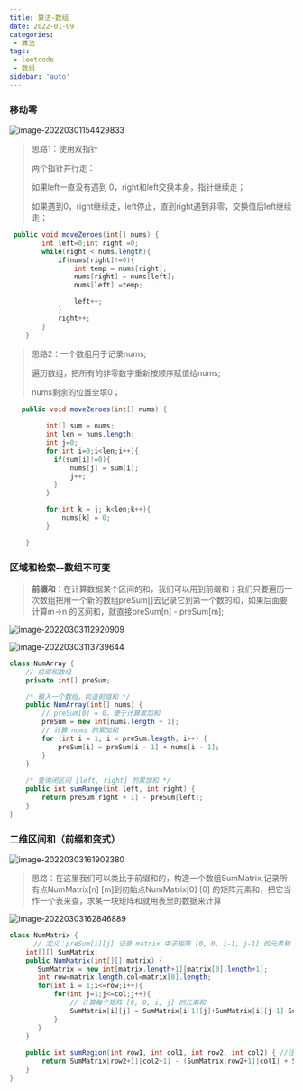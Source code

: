 ```yaml
---
title: 算法-数组
date: 2022-01-09
categories:
 - 算法
tags:
 - leetcode
 - 数组
sidebar: 'auto'
---
```


### 移动零

![image-20220301154429833](https://gitee.com/yishenlaoban/git-typore/raw/master/images/image-20220301154429833.png) 

> 思路1：使用双指针
>
> 两个指针并行走：
>
>   如果left一直没有遇到 0，right和left交换本身，指针继续走；
>
>   如果遇到0，right继续走，left停止，直到right遇到非零，交换值后left继续走；

```java
 public void moveZeroes(int[] nums) {
        int left=0;int right =0;
        while(right < nums.length){
            if(nums[right]!=0){
                int temp = nums[right];
                nums[right] = nums[left];
                nums[left] =temp;

                left++;
            }
            right++;
        }
    }
```

> 思路2：一个数组用于记录nums;
>
> 遍历数组，把所有的非零数字重新按顺序赋值给nums;
>
> nums剩余的位置全填0；

```java
   public void moveZeroes(int[] nums) {
         
         int[] sum = nums;
         int len = nums.length;
         int j=0;
         for(int i=0;i<len;i++){
           if(sum[i]!=0){
               nums[j] = sum[i];
               j++; 
           }
         }

         for(int k = j; k<len;k++){
             nums[k] = 0;
         }

    }
```



### 区域和检索--数组不可变

> **前缀和**：在计算数据某个区间的和，我们可以用到前缀和；我们只要遍历一次数组把用一个新的数组preSum[]去记录它到第一个数的和，如果后面要计算m->n 的区间和，就直接preSum[n] - preSum[m]; 

![image-20220303112920909](https://gitee.com/yishenlaoban/git-typore/raw/master/image_my/image-20220303112920909.png)

![image-20220303113739644](https://gitee.com/yishenlaoban/git-typore/raw/master/image_my/image-20220303113739644.png) 

 ```java
 class NumArray {
     // 前缀和数组
     private int[] preSum;
 
     /* 输入一个数组，构造前缀和 */
     public NumArray(int[] nums) {
         // preSum[0] = 0，便于计算累加和
         preSum = new int[nums.length + 1];
         // 计算 nums 的累加和
         for (int i = 1; i < preSum.length; i++) {
             preSum[i] = preSum[i - 1] + nums[i - 1];
         }
     }
     
     /* 查询闭区间 [left, right] 的累加和 */
     public int sumRange(int left, int right) {
         return preSum[right + 1] - preSum[left];
     }
 }
 ```



### 二维区间和（前缀和变式）

![image-20220303161902380](https://gitee.com/yishenlaoban/git-typore/raw/master/image_my/image-20220303161902380.png) 

> 思路：在这里我们可以类比于前缀和的，构造一个数组SumMatrix,记录所有点NumMatrix[n] [m]到初始点NumMatrix[0] [0] 的矩阵元素和，把它当作一个表来查，求某一块矩阵和就用表里的数据来计算

![image-20220303162846889](https://gitee.com/yishenlaoban/git-typore/raw/master/image_my/image-20220303162846889.png) 

```java
class NumMatrix {
      // 定义：preSum[i][j] 记录 matrix 中子矩阵 [0, 0, i-1, j-1] 的元素和
    int[][] SumMatrix;
    public NumMatrix(int[][] matrix) {
       SumMatrix = new int[matrix.length+1][matrix[0].length+1];
       int row=matrix.length,col=matrix[0].length;
       for(int i = 1;i<=row;i++){
           for(int j=1;j<=col;j++){
               // 计算每个矩阵 [0, 0, i, j] 的元素和
               SumMatrix[i][j] = SumMatrix[i-1][j]+SumMatrix[i][j-1]-SumMatrix[i-1][j-1]+matrix[i-1][j-1];
           }
       }
    }
    
    public int sumRegion(int row1, int col1, int row2, int col2) { //注意SumMatrix是从[1][1]开始的；
        return SumMatrix[row2+1][col2+1] - (SumMatrix[row2+1][col1] + SumMatrix[row1][col2+1] - SumMatrix[row1][col1]);
    }
}
```

